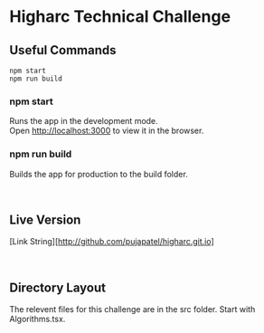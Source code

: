 # Higharc Technical Challenge

## Useful Commands

```
npm start
npm run build
```


### npm start
Runs the app in the development mode.\
Open [http://localhost:3000](http://localhost:3000) to view it in the browser.


### npm run build

Builds the app for production to the build folder.  

&nbsp;
## Live Version

[Link String][http://github.com/pujapatel/higharc.git.io]  

&nbsp;
## Directory Layout

The relevent files for this challenge are in the src folder. Start with Algorithms.tsx. 

